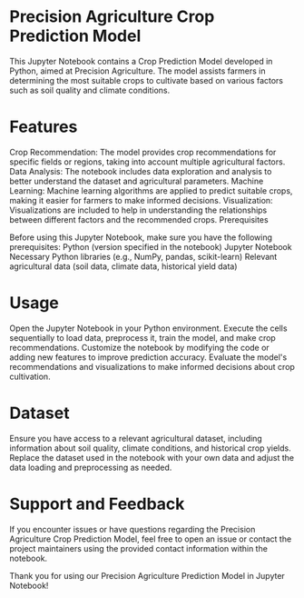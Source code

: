 # Precision Agriculture Crop Prediction Model
This Jupyter Notebook contains a Crop Prediction Model developed in Python, aimed at Precision Agriculture. 
The model assists farmers in determining the most suitable crops to cultivate based on various factors such as soil quality and climate conditions.

# Features
Crop Recommendation: The model provides crop recommendations for specific fields or regions, taking into account multiple agricultural factors.
Data Analysis: The notebook includes data exploration and analysis to better understand the dataset and agricultural parameters.
Machine Learning: Machine learning algorithms are applied to predict suitable crops, making it easier for farmers to make informed decisions.
Visualization: Visualizations are included to help in understanding the relationships between different factors and the recommended crops.
Prerequisites

Before using this Jupyter Notebook, make sure you have the following prerequisites:
Python (version specified in the notebook)
Jupyter Notebook
Necessary Python libraries (e.g., NumPy, pandas, scikit-learn)
Relevant agricultural data (soil data, climate data, historical yield data)
# Usage
Open the Jupyter Notebook in your Python environment.
Execute the cells sequentially to load data, preprocess it, train the model, and make crop recommendations.
Customize the notebook by modifying the code or adding new features to improve prediction accuracy.
Evaluate the model's recommendations and visualizations to make informed decisions about crop cultivation.

# Dataset
Ensure you have access to a relevant agricultural dataset, including information about soil quality, climate conditions, and historical crop yields. 
Replace the dataset used in the notebook with your own data and adjust the data loading and preprocessing as needed.

# Support and Feedback
If you encounter issues or have questions regarding the Precision Agriculture Crop Prediction Model, feel free to open an issue or contact the project maintainers using the provided contact information within the notebook.

Thank you for using our Precision Agriculture Prediction Model in Jupyter Notebook!
